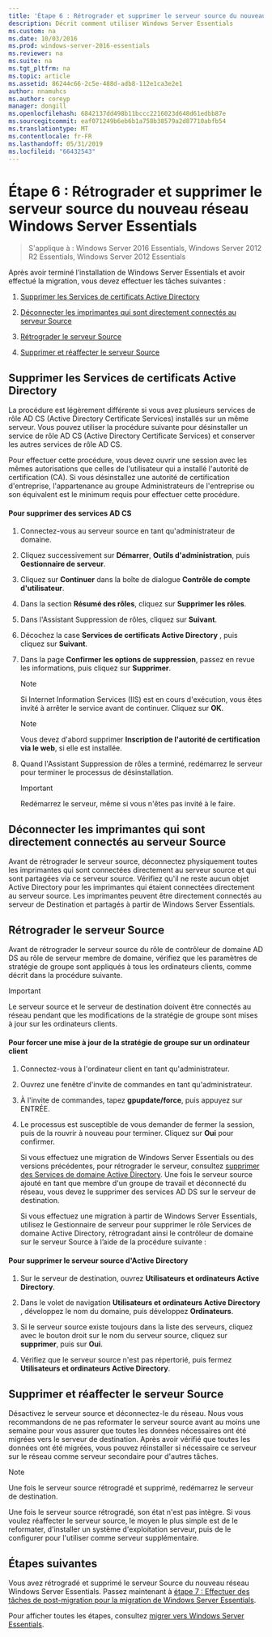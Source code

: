```yaml
---
title: 'Étape 6 : Rétrograder et supprimer le serveur source du nouveau réseau Windows Server Essentials'
description: Décrit comment utiliser Windows Server Essentials
ms.custom: na
ms.date: 10/03/2016
ms.prod: windows-server-2016-essentials
ms.reviewer: na
ms.suite: na
ms.tgt_pltfrm: na
ms.topic: article
ms.assetid: 86244c66-2c5e-488d-adb8-112e1ca3e2e1
author: nnamuhcs
ms.author: coreyp
manager: dongill
ms.openlocfilehash: 6842137dd498b11bccc2216023d648d61edbb87e
ms.sourcegitcommit: eaf071249b6eb6b1a758b38579a2d87710abfb54
ms.translationtype: MT
ms.contentlocale: fr-FR
ms.lasthandoff: 05/31/2019
ms.locfileid: "66432543"
---
```

# <a name="step-6-demote-and-remove-the-source-server-from-the-new-windows-server-essentials-network"></a>Étape 6 : Rétrograder et supprimer le serveur source du nouveau réseau Windows Server Essentials

>S'applique à : Windows Server 2016 Essentials, Windows Server 2012 R2 Essentials, Windows Server 2012 Essentials

Après avoir terminé l’installation de Windows Server Essentials et avoir effectué la migration, vous devez effectuer les tâches suivantes :  
  
1.  [Supprimer les Services de certificats Active Directory](Step-6--Demote-and-remove-the-Source-Server-from-the-new-Windows-Server-Essentials-network.md#BKMK_ADCS)  
  
2.  [Déconnecter les imprimantes qui sont directement connectés au serveur Source](Step-6--Demote-and-remove-the-Source-Server-from-the-new-Windows-Server-Essentials-network.md#BKMK_PhysicallyDisconnect)  
  
3.  [Rétrograder le serveur Source](Step-6--Demote-and-remove-the-Source-Server-from-the-new-Windows-Server-Essentials-network.md#BKMK_DemoteTheSourceServer)  
  
4.  [Supprimer et réaffecter le serveur Source](Step-6--Demote-and-remove-the-Source-Server-from-the-new-Windows-Server-Essentials-network.md#BKMK_RemoveTheSourceServer)  
  
##  <a name="BKMK_ADCS"></a> Supprimer les Services de certificats Active Directory  
 La procédure est légèrement différente si vous avez plusieurs services de rôle AD CS (Active Directory Certificate Services) installés sur un même serveur. Vous pouvez utiliser la procédure suivante pour désinstaller un service de rôle AD CS (Active Directory Certificate Services) et conserver les autres services de rôle AD CS.  
  
 Pour effectuer cette procédure, vous devez ouvrir une session avec les mêmes autorisations que celles de l'utilisateur qui a installé l'autorité de certification (CA). Si vous désinstallez une autorité de certification d'entreprise, l'appartenance au groupe Administrateurs de l'entreprise ou son équivalent est le minimum requis pour effectuer cette procédure.  
  
#### <a name="to-remove-ad-cs"></a>Pour supprimer des services AD CS  
  
1.  Connectez-vous au serveur source en tant qu'administrateur de domaine.  
  
2.  Cliquez successivement sur **Démarrer**, **Outils d'administration**, puis **Gestionnaire de serveur**.  
  
3.  Cliquez sur **Continuer** dans la boîte de dialogue **Contrôle de compte d'utilisateur**.  
  
4.  Dans la section **Résumé des rôles**, cliquez sur **Supprimer les rôles**.  
  
5.  Dans l'Assistant Suppression de rôles, cliquez sur **Suivant**.  
  
6.  Décochez la case **Services de certificats Active Directory** , puis cliquez sur **Suivant**.  
  
7.  Dans la page **Confirmer les options de suppression**, passez en revue les informations, puis cliquez sur **Supprimer**.  
  
    > [!NOTE]
    >  Si Internet Information Services (IIS) est en cours d'exécution, vous êtes invité à arrêter le service avant de continuer. Cliquez sur **OK**.  
  
    > [!NOTE]
    >  Vous devez d'abord supprimer **Inscription de l'autorité de certification via le web**, si elle est installée.  
  
8.  Quand l'Assistant Suppression de rôles a terminé, redémarrez le serveur pour terminer le processus de désinstallation.  
  
    > [!IMPORTANT]
    >  Redémarrez le serveur, même si vous n'êtes pas invité à le faire.  
  
##  <a name="BKMK_PhysicallyDisconnect"></a> Déconnecter les imprimantes qui sont directement connectés au serveur Source  
 Avant de rétrograder le serveur source, déconnectez physiquement toutes les imprimantes qui sont connectées directement au serveur source et qui sont partagées via ce serveur source. Vérifiez qu'il ne reste aucun objet Active Directory pour les imprimantes qui étaient connectées directement au serveur source. Les imprimantes peuvent être directement connectés au serveur de Destination et partagés à partir de Windows Server Essentials.  
  
##  <a name="BKMK_DemoteTheSourceServer"></a> Rétrograder le serveur Source  
 Avant de rétrograder le serveur source du rôle de contrôleur de domaine AD DS au rôle de serveur membre de domaine, vérifiez que les paramètres de stratégie de groupe sont appliqués à tous les ordinateurs clients, comme décrit dans la procédure suivante.  
  
> [!IMPORTANT]
>  Le serveur source et le serveur de destination doivent être connectés au réseau pendant que les modifications de la stratégie de groupe sont mises à jour sur les ordinateurs clients.  
  
#### <a name="to-force-a-group-policy-update-on-a-client-computer"></a>Pour forcer une mise à jour de la stratégie de groupe sur un ordinateur client  
  
1. Connectez-vous à l'ordinateur client en tant qu'administrateur.  
  
2. Ouvrez une fenêtre d'invite de commandes en tant qu'administrateur.  
  
3. À l'invite de commandes, tapez **gpupdate/force**, puis appuyez sur ENTRÉE.  
  
4. Le processus est susceptible de vous demander de fermer la session, puis de la rouvrir à nouveau pour terminer. Cliquez sur **Oui** pour confirmer.  
  
   Si vous effectuez une migration de Windows Server Essentials ou des versions précédentes, pour rétrograder le serveur, consultez [supprimer des Services de domaine Active Directory](https://technet.microsoft.com/library/hh472163.aspx). Une fois le serveur source ajouté en tant que membre d'un groupe de travail et déconnecté du réseau, vous devez le supprimer des services AD DS sur le serveur de destination.  
  
   Si vous effectuez une migration à partir de Windows Server Essentials, utilisez le Gestionnaire de serveur pour supprimer le rôle Services de domaine Active Directory, rétrogradant ainsi le contrôleur de domaine sur le serveur Source à l’aide de la procédure suivante :  
  
#### <a name="to-remove-the-source-server-from-active-directory"></a>Pour supprimer le serveur source d'Active Directory  
  
1.  Sur le serveur de destination, ouvrez **Utilisateurs et ordinateurs Active Directory**.  
  
2.  Dans le volet de navigation **Utilisateurs et ordinateurs Active Directory** , développez le nom du domaine, puis développez **Ordinateurs**.  
  
3.  Si le serveur source existe toujours dans la liste des serveurs, cliquez avec le bouton droit sur le nom du serveur source, cliquez sur **supprimer**, puis sur **Oui**.  
  
4.  Vérifiez que le serveur source n'est pas répertorié, puis fermez **Utilisateurs et ordinateurs Active Directory**.  
  
##  <a name="BKMK_RemoveTheSourceServer"></a> Supprimer et réaffecter le serveur Source  
 Désactivez le serveur source et déconnectez-le du réseau. Nous vous recommandons de ne pas reformater le serveur source avant au moins une semaine pour vous assurer que toutes les données nécessaires ont été migrées vers le serveur de destination. Après avoir vérifié que toutes les données ont été migrées, vous pouvez réinstaller si nécessaire ce serveur sur le réseau comme serveur secondaire pour d'autres tâches.  
  
> [!NOTE]
>  Une fois le serveur source rétrogradé et supprimé, redémarrez le serveur de destination.  
  
 Une fois le serveur source rétrogradé, son état n'est pas intègre. Si vous voulez réaffecter le serveur source, le moyen le plus simple est de le reformater, d'installer un système d'exploitation serveur, puis de le configurer pour l'utiliser comme serveur supplémentaire.  
  
## <a name="next-steps"></a>Étapes suivantes  
 Vous avez rétrogradé et supprimé le serveur Source du nouveau réseau Windows Server Essentials. Passez maintenant à [étape 7 : Effectuer des tâches de post-migration pour la migration de Windows Server Essentials](Step-7--Perform-post-migration-tasks-for-the-Windows-Server-Essentials-migration.md).  
  

Pour afficher toutes les étapes, consultez [migrer vers Windows Server Essentials](Migrate-from-Previous-Versions-to-Windows-Server-Essentials-or-Windows-Server-Essentials-Experience.md).

